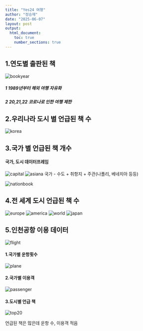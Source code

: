 ```yaml
---
title: "Yes24 여행"
author: "정승재"
date: "2025-06-07"
layout: post
output:
  html_document:
    toc: true
    number_sections: true
---
```

## 1.연도별 출판된 책
![bookyear](../assets/images/bookyear.png)
##### 1 1989년부터 해외 여행 자유화
##### 2 20,21,22 코로나로 인한 여행 제한

## 2.우리나라 도시 별 언급된 책 수
![korea](../assets/images/korea.png)

## 3.국가 별 언급된 책 개수
#### 국가, 도시 데이터프레임
![capital](../assets/images/capital.png)
![asiana](../assets/images/asiana.png)
국가 - 수도 + 취항지 + 주관(나폴리, 베네치아 등등)

![nationbook](../assets/images/nationbook.png)
## 4.전 세계 도시 언급된 책 수
![europe](../assets/images/europe.png)
![america](../assets/images/america.png)
![world](../assets/images/world.png)
![japan](../assets/images/japan.png)

## 5.인천공항 이용 데이터
![flight](../assets/images/flight.png)
#### 1.국가별 운항횟수
![plane](../assets/images/plane.png)
#### 2.국가별 이용객
![passenger](../assets/images/passenger.png)
#### 3.도시별 언급 책
![top20](../assets/images/top20.png)

언급된 책은 많은데 운항 수, 이용객 적음
